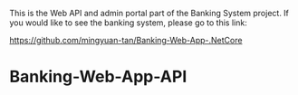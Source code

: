 This is the Web API and admin portal part of the Banking System project. If you would like to see the banking system, please go to this link: 

https://github.com/mingyuan-tan/Banking-Web-App-.NetCore

# Banking-Web-App-API
